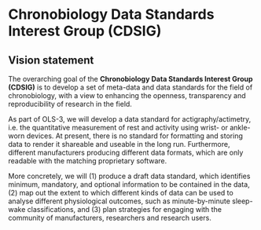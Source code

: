 # Chronobiology Data Standards Interest Group (CDSIG)

## Vision statement

The overarching goal of the **Chronobiology Data Standards Interest Group (CDSIG)** is to develop a set of meta-data and data standards for the field of chronobiology, with a view to enhancing the openness, transparency and reproducibility of research in the field.

As part of OLS-3, we will develop a data standard for actigraphy/actimetry, i.e. the quantitative measurement of rest and activity using wrist- or ankle-worn devices. At present, there is no standard for formatting and storing data to render it shareable and useable in the long run. Furthermore, different manufacturers producing different data formats, which are only readable with the matching proprietary software.

More concretely, we will (1) produce a draft data standard, which identifies minimum, mandatory, and optional information to be contained in the data, (2) map out the extent to which different kinds of data can be used to analyse different physiological outcomes, such as minute-by-minute sleep-wake classifications, and (3) plan strategies for engaging with the community of manufacturers, researchers and research users.
